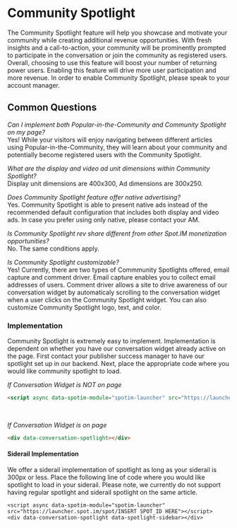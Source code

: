 # Community Spotlight
The Community Spotlight feature will help you showcase and motivate your community while creating additional revenue opportunities. With fresh insights and a call-to-action, your community will be prominently prompted to participate in the conversation or join the community as registered users. Overall, choosing to use this feature will boost your number of returning power users. Enabling this feature will drive more user participation and more revenue. In order to enable Community Spotlight, please speak to your account manager.

## Common Questions
*Can I implement both Popular-in-the-Community and Community Spotlight on my page?*<br>
Yes! While your visitors will enjoy navigating between different articles using Popular-in-the-Community, they will learn about your community and potentially become registered users with the Community Spotlight.

*What are the display and video ad unit dimensions within Community Spotlight?*<br>
Display unit dimensions are 400x300, Ad dimensions are 300x250.

*Does Community Spotlight feature offer native advertising?*<br>
Yes. Community Spotlight is able to present native ads instead of the recommended default configuration that includes both display and video ads. In case you prefer using only native, please contact your AM.

*Is Community Spotlight rev share different from other Spot.IM monetization opportunities?*<br>
No. The same conditions apply.

*Is Community Spotlight customizable?*<br>
Yes! Currently, there are two types of Commmunity Spotlights offered, email capture and comment driver. Email capture enables you to collect email addresses of users. Comment driver allows a site to drive awareness of our conversation widget by automaticaly scrolling to the conversation widget when a user clicks on the Community Spotlight widget. You can also customize Community Spotlight logo, text, and color. 

### Implementation
Community Spotlight is extremely easy to implement. Implementation is dependent on whether you have our conversation widget already active on the page. First contact your publisher success manager to have our spotlight set up in our backend. Next, place the appropriate code where you would like community spotlight to load.

*If Conversation Widget is NOT on page*
```html
<script async data-spotim-module="spotim-launcher" src="https://launcher.spot.im/spot/INSERT SPOT_ID HERE"></script>
```
<br>

*If Conversation Widget is on page*

```html
<div data-conversation-spotlight></div>
```

#### Siderail Implementation
We offer a siderail implementation of spotlight as long as your siderail is 300px or less. Place the following line of code where you would like spotlight to load in your siderail. Please note, we currently do not support having regular spotlight and siderail spotlight on the same article.

```
<script async data-spotim-module="spotim-launcher" src="https://launcher.spot.im/spot/INSERT SPOT_ID HERE"></script>
<div data-conversation-spotlight data-spotlight-sidebar></div>
```
